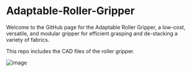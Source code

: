 # Adaptable-Roller-Gripper
Welcome to the GitHub page for the Adaptable Roller Gripper, a low-cost, versatile, and modular gripper for efficient grasping and de-stacking a variety of fabrics.

This repo includes the CAD files of the roller gripper. 

![image](https://github.com/JayantUnde/Gripper/assets/37288813/92b91f06-ab59-4cff-86e5-98df23038b56)




